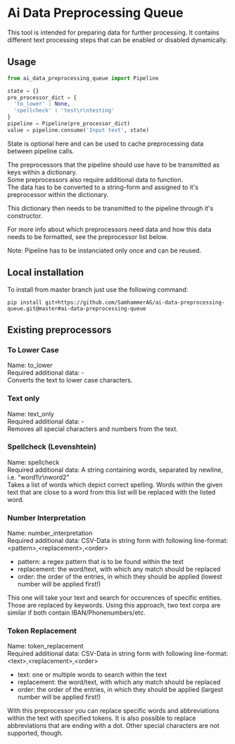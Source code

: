 # Ai Data Preprocessing Queue

This tool is intended for preparing data for further processing.
It contains different text processing steps that can be enabled or disabled dynamically.

## Usage
```python
from ai_data_preprocessing_queue import Pipeline

state = {}
pre_processor_dict = {
  'to_lower' : None,
  'spellcheck' : 'test\r\ntesting'
}
pipeline = Pipeline(pre_processor_dict)
value = pipeline.consume('Input text', state)
```
State is optional here and can be used to cache preprocessing data between pipeline calls.

The preprocessors that the pipeline should use have to be transmitted as keys within a dictionary.  
Some preprocessors also require additional data to function.  
The data has to be converted to a string-form and assigned to it's preprocessor within the dictionary.

This dictionary then needs to be transmitted to the pipeline through it's constructor.

For more info about which preprocessors need data and how this data needs to be formatted, see the preprocessor list below.

Note: Pipeline has to be instanciated only once and can be reused.

## Local installation

To install from master branch just use the following command:
```
pip install git+https://github.com/SamhammerAG/ai-data-preprocessing-queue.git@master#ai-data-preprocessing-queue
```

## Existing preprocessors

### To Lower Case
Name: to_lower  
Required additional data: -  
Converts the text to lower case characters.

### Text only
Name: text_only  
Required additional data: -  
Removes all special characters and numbers from the text.

### Spellcheck (Levenshtein)
Name: spellcheck  
Required additional data: A string containing words, separated by newline, i.e. "word1\r\nword2"  
Takes a list of words which depict correct spelling. Words within the given text that are close to a word from this list will be replaced with the listed word.

### Number Interpretation
Name: number_interpretation  
Required additional data: CSV-Data in string form with following line-format: &lt;pattern&gt;,&lt;replacement&gt;,&lt;order&gt;
  - pattern: a regex pattern that is to be found within the text
  - replacement: the word/text, with which any match should be replaced
  - order: the order of the entries, in which they should be applied (lowest number will be applied first!)

This one will take your text and search for occurences of specific entities. Those are replaced by keywords. Using this approach, two text corpa are similar if both contain IBAN/Phonenumbers/etc.

### Token Replacement
Name: token_replacement  
Required additional data: CSV-Data in string form with following line-format: &lt;text&gt;,&lt;replacement&gt;,&lt;order&gt;
  - text: one or multiple words to search within the text
  - replacement: the word/text, with which any match should be replaced
  - order: the order of the entries, in which they should be applied (largest number will be applied first!)

With this preprocessor you can replace specific words and abbreviations within the text with specified tokens.
It is also possible to replace abbreviations that are ending with a dot. Other special characters are not supported, though.
